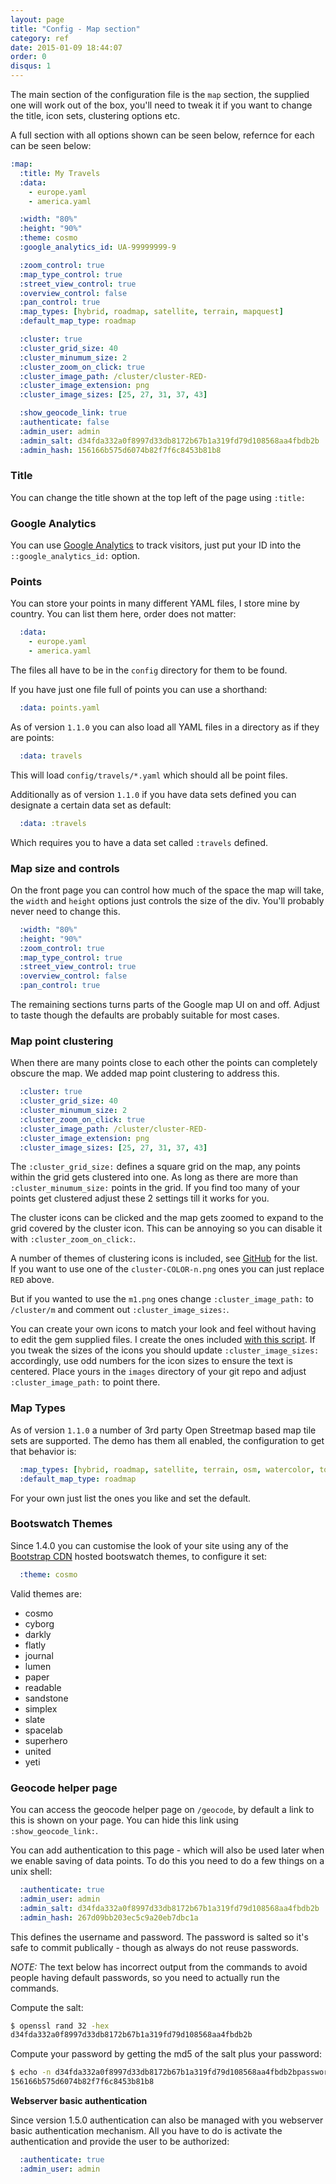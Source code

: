 ```yaml
---
layout: page
title: "Config - Map section"
category: ref
date: 2015-01-09 18:44:07
order: 0
disqus: 1
---
```


The main section of the configuration file is the ```map``` section, the supplied one will work out of the box, you'll need to tweak it if you want to change the title, icon sets, clustering options etc.

A full section with all options shown can be seen below, refernce for each can be seen below:

```YAML
:map:
  :title: My Travels
  :data:
    - europe.yaml
    - america.yaml

  :width: "80%"
  :height: "90%"
  :theme: cosmo
  :google_analytics_id: UA-99999999-9

  :zoom_control: true
  :map_type_control: true
  :street_view_control: true
  :overview_control: false
  :pan_control: true
  :map_types: [hybrid, roadmap, satellite, terrain, mapquest]
  :default_map_type: roadmap

  :cluster: true
  :cluster_grid_size: 40
  :cluster_minumum_size: 2
  :cluster_zoom_on_click: true
  :cluster_image_path: /cluster/cluster-RED-
  :cluster_image_extension: png
  :cluster_image_sizes: [25, 27, 31, 37, 43]

  :show_geocode_link: true
  :authenticate: false
  :admin_user: admin
  :admin_salt: d34fda332a0f8997d33db8172b67b1a319fd79d108568aa4fbdb2b
  :admin_hash: 156166b575d6074b82f7f6c8453b81b8
```

### Title

You can change the title shown at the top left of the page using ```:title:```

### Google Analytics

You can use [Google Analytics](http://www.google.com/analytics/) to track visitors, just put your ID into the ```::google_analytics_id:``` option.

### Points

You can store your points in many different YAML files, I store mine by country.  You can list them here, order does not matter:

```YAML
  :data:
    - europe.yaml
    - america.yaml
```

The files all have to be in the ```config``` directory for them to be found.

If you have just one file full of points you can use a shorthand:

```YAML
  :data: points.yaml
```

As of version ```1.1.0``` you can also load all YAML files in a directory as if they are points:

```YAML
  :data: travels
```

This will load ```config/travels/*.yaml``` which should all be point files.

Additionally as of version ```1.1.0``` if you have data sets defined you can designate a certain data set as default:

```YAML
  :data: :travels
```

Which requires you to have a data set called ```:travels``` defined.

### Map size and controls

On the front page you can control how much of the space the map will take, the ```width``` and ```height``` options just controls the size of the div.  You'll probably never need to change this.

```YAML
  :width: "80%"
  :height: "90%"
  :zoom_control: true
  :map_type_control: true
  :street_view_control: true
  :overview_control: false
  :pan_control: true
```

The remaining sections turns parts of the Google map UI on and off.  Adjust to taste though the defaults are probably suitable for most cases.


### Map point clustering

When there are many points close to each other the points can completely obscure the map.  We added map point clustering to address this.

```YAML
  :cluster: true
  :cluster_grid_size: 40
  :cluster_minumum_size: 2
  :cluster_zoom_on_click: true
  :cluster_image_path: /cluster/cluster-RED-
  :cluster_image_extension: png
  :cluster_image_sizes: [25, 27, 31, 37, 43]
```

The ```:cluster_grid_size:``` defines a square grid on the map, any points within the grid gets clustered into one.  As long as there are more than ```:cluster_minumum_size:``` points in the grid.  If you find too many of your points get clustered adjust these 2 settings till it works for you.

The cluster icons can be clicked and the map gets zoomed to expand to the grid covered by the cluster icon.  This can be annoying so you can disable it with ```:cluster_zoom_on_click:```.

A number of themes of clustering icons is included, see [GitHub](https://github.com/ripienaar/travlrmap/tree/master/public/cluster) for the list. If you want to use one of the ```cluster-COLOR-n.png``` ones you can just replace ```RED``` above.

But if you wanted to use the ```m1.png``` ones change ```:cluster_image_path:``` to ```/cluster/m``` and comment out ```:cluster_image_sizes:```.

You can create your own icons to match your look and feel without having to edit the gem supplied files. I create the ones included [with this script](https://github.com/ripienaar/travlrmap/blob/d9cba39011256437715d64fc4d1fa3c76c09cfdf/scripts/generate-markercluster-icons.rb).  If you tweak the sizes of the icons you should update ```:cluster_image_sizes:``` accordingly, use odd numbers for the icon sizes to ensure the text is centered.  Place yours in the ```images``` directory of your git repo and adjust ```:cluster_image_path:``` to point there.

### Map Types

As of version ```1.1.0``` a number of 3rd party Open Streetmap based map tile sets are supported.  The demo has them all enabled, the configuration to get that behavior is:

```YAML
  :map_types: [hybrid, roadmap, satellite, terrain, osm, watercolor, toner, darkmatter, positron, mapquest]
  :default_map_type: roadmap
```

For your own just list the ones you like and set the default.

### Bootswatch Themes

Since 1.4.0 you can customise the look of your site using any of the [Bootstrap CDN](http://www.bootstrapcdn.com/#bootswatch_tab) hosted bootswatch themes, to configure it set:

```YAML
  :theme: cosmo
```

Valid themes are:

   * cosmo
   * cyborg
   * darkly
   * flatly
   * journal
   * lumen
   * paper
   * readable
   * sandstone
   * simplex
   * slate
   * spacelab
   * superhero
   * united
   * yeti

### Geocode helper page

You can access the geocode helper page on ```/geocode```, by default a link to this is shown on your page.  You can hide this link using ```:show_geocode_link:```.

You can add authentication to this page - which will also be used later when we enable saving of data points. To do this you need to do a few things on a unix shell:

```YAML
  :authenticate: true
  :admin_user: admin
  :admin_salt: d34fda332a0f8997d33db8172b67b1a319fd79d108568aa4fbdb2b
  :admin_hash: 267d09bb203ec5c9a20eb7dbc1a
```

This defines the username and password.  The password is salted so it's safe to commit publically - though as always do not reuse passwords.

*NOTE:* The text below has incorrect output from the commands to avoid people having default passwords, so you need to actually run the commands.

Compute the salt:

```bash
$ openssl rand 32 -hex
d34fda332a0f8997d33db8172b67b1a319fd79d108568aa4fbdb2b
```

Compute your password by getting the md5 of the salt plus your password:

```bash
$ echo -n d34fda332a0f8997d33db8172b67b1a319fd79d108568aa4fbdb2bpassword | md5sum
156166b575d6074b82f7f6c8453b81b8
```

**Webserver basic authentication**

Since version 1.5.0 authentication can also be managed with you webserver basic authentication mechanism. All you have to do is activate the authentication and provide the user to be authorized:

```YAML
  :authenticate: true
  :admin_user: admin
```
